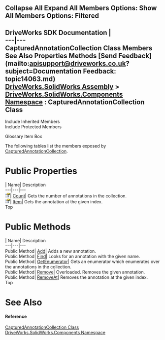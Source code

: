 Collapse All Expand All Members Options: Show All  Members Options: Filtered   
---  
DriveWorks SDK Documentation  |   
---|---  
CapturedAnnotationCollection Class Members   
See Also Properties Methods [Send Feedback](mailto:apisupport@driveworks.co.uk?subject=Documentation Feedback: topic14063.md)  
[DriveWorks.SolidWorks Assembly](topic13342.md) > [DriveWorks.SolidWorks.Components Namespace](topic13925.md) : CapturedAnnotationCollection Class  
---  
  
Include Inherited Members    
Include Protected Members  


Glossary Item Box

The following tables list the members exposed by [CapturedAnnotationCollection](topic14063.md).

# Public Properties

| Name| Description  
---|---|---  
![Public Property](dotnetimages/publicProperty.gif)| [Count](topic14076.md)| Gets the number of annotations in the collection.   
![Public Property](dotnetimages/publicProperty.gif)| [Item](topic14077.md)| Gets the annotation at the given index.   
Top

# Public Methods

| Name| Description  
---|---|---  
Public Method| [Add](topic14069.md)| Adds a new annotation.   
Public Method| [Find](topic14070.md)| Looks for an annotation with the given name.   
Public Method| [GetEnumerator](topic14071.md)| Gets an enumerator which enumerates over the annotations in the collection.   
Public Method| [Remove](topic14072.md)| Overloaded. Removes the given annotation.   
Public Method| [RemoveAt](topic14075.md)| Removes the annotation at the given index.   
Top

# See Also

#### Reference

[CapturedAnnotationCollection Class](topic14063.md)   
[DriveWorks.SolidWorks.Components Namespace](topic13925.md)


